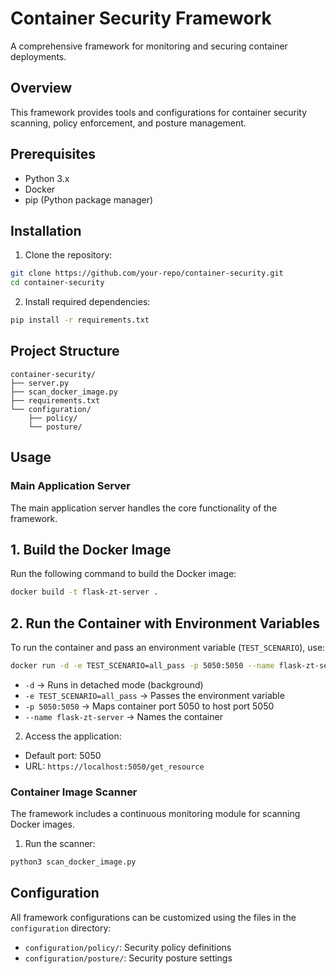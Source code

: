 # Container Security Framework

A comprehensive framework for monitoring and securing container deployments.

## Overview

This framework provides tools and configurations for container security scanning, policy enforcement, and posture management.

## Prerequisites

- Python 3.x
- Docker
- pip (Python package manager)

## Installation

1. Clone the repository:
```bash
git clone https://github.com/your-repo/container-security.git
cd container-security
```

2. Install required dependencies:
```bash
pip install -r requirements.txt
```

## Project Structure

```
container-security/
├── server.py
├── scan_docker_image.py
├── requirements.txt
└── configuration/
    ├── policy/
    └── posture/
```

## Usage

### Main Application Server

The main application server handles the core functionality of the framework.

## **1. Build the Docker Image**
Run the following command to build the Docker image:
```sh
docker build -t flask-zt-server .
```
## **2. Run the Container with Environment Variables**
To run the container and pass an environment variable (`TEST_SCENARIO`), use:
```sh
docker run -d -e TEST_SCENARIO=all_pass -p 5050:5050 --name flask-zt-server flask-zt-server
```
- `-d` → Runs in detached mode (background)
- `-e TEST_SCENARIO=all_pass` → Passes the environment variable
- `-p 5050:5050` → Maps container port 5050 to host port 5050
- `--name flask-zt-server` → Names the container

2. Access the application:
- Default port: 5050
- URL: `https://localhost:5050/get_resource`

### Container Image Scanner

The framework includes a continuous monitoring module for scanning Docker images.

1. Run the scanner:
```bash
python3 scan_docker_image.py
```

## Configuration

All framework configurations can be customized using the files in the `configuration` directory:

- `configuration/policy/`: Security policy definitions
- `configuration/posture/`: Security posture settings



